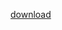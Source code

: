 
[download](https://user-images.githubusercontent.com/37006224/176977463-53b1c518-187a-401d-9574-f51a618bac7b.jpg)
